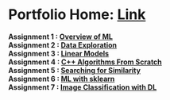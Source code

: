 # Portfolio Home: [Link](https://coltonxan.github.io/Class_Portfolio/)  
**Assignment 1 : [Overview of ML](https://coltonxan.github.io/Class_Portfolio/demo/2023/01/27/first-post.html)**    
**Assignment 2 : [Data Exploration](https://coltonxan.github.io/Class_Portfolio/demo/2023/02/04/data-exploration.html)**    
**Assignment 3 : [Linear Models](https://coltonxan.github.io/Class_Portfolio/demo/2023/02/17/linear-models.html)**    
**Assignment 4 : [C++ Algorithms From Scratch](https://coltonxan.github.io/Class_Portfolio/demo/2023/03/04/c++_algorithms_from_scratch.html)**    
**Assignment 5 : [Searching for Similarity](https://coltonxan.github.io/Class_Portfolio/demo/2023/03/24/searching_for_similarity.html)**    
**Assignment 6 : [ML with sklearn](https://coltonxan.github.io/Class_Portfolio/demo/2023/04/06/ml-with-sklearn.html)**    
**Assignment 7 : [Image Classification with DL](https://coltonxan.github.io/Class_Portfolio/demo/2023/04/21/Image-Classification-with-DL.html)**    
